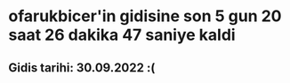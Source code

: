 # ofarukbicer'in gidisine son 5 gun 20 saat 26 dakika 47 saniye kaldi

## Gidis tarihi: 30.09.2022 :(